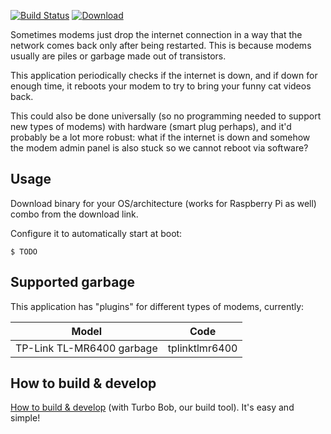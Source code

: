 [![Build Status](https://img.shields.io/travis/joonas-fi/modemrebooter.svg?style=for-the-badge)](https://travis-ci.org/joonas-fi/modemrebooter)
[![Download](https://img.shields.io/bintray/v/joonas/modemrebooter/main.svg?style=for-the-badge&label=Download)](https://bintray.com/joonas/modemrebooter/main/_latestVersion#files)

Sometimes modems just drop the internet connection in a way that the network comes back
only after being restarted. This is because modems usually are piles or garbage made out
of transistors.

This application periodically checks if the internet is down, and if down for enough time,
it reboots your modem to try to bring your funny cat videos back.

This could also be done universally (so no programming needed to support new types of
modems) with hardware (smart plug perhaps), and it'd probably be a lot more robust: what
if the internet is down and somehow the modem admin panel is also stuck so we cannot
reboot via software?


Usage
-----

Download binary for your OS/architecture (works for Raspberry Pi as well) combo from the
download link.

Configure it to automatically start at boot:

```
$ TODO
```


Supported garbage
-----------------

This application has "plugins" for different types of modems, currently:

| Model                                  | Code                     |
|----------------------------------------|--------------------------|
| TP-Link TL-MR6400 garbage              | tplinktlmr6400           |


How to build & develop
----------------------

[How to build & develop](https://github.com/function61/turbobob/blob/master/docs/external-how-to-build-and-dev.md)
(with Turbo Bob, our build tool). It's easy and simple!
